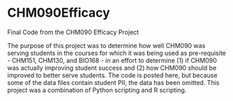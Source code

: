 # CHM090Efficacy
Final Code from the CHM090 Efficacy Project

The purpose of this project was to determine how well CHM090 was serving students in the courses for which it was being used as pre-requisite - CHM151, CHM130, and BIO168 - in an effort to determine (1) if CHM090 was actually improving student success and (2) how CHM090 should be improved to better serve students. The code is posted here, but because some of the data files contain student PII, the data has been omitted.  This project was a combination of Python scripting and R scripting.
